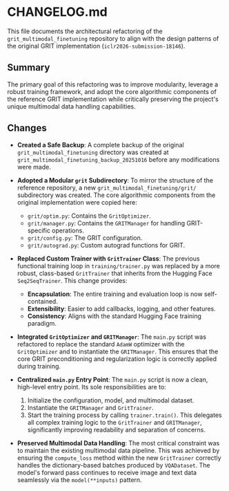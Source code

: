 # CHANGELOG.md

This file documents the architectural refactoring of the `grit_multimodal_finetuning` repository to align with the design patterns of the original GRIT implementation (`iclr2026-submission-18146`).

## Summary

The primary goal of this refactoring was to improve modularity, leverage a robust training framework, and adopt the core algorithmic components of the reference GRIT implementation while critically preserving the project's unique multimodal data handling capabilities.

## Changes

- **Created a Safe Backup**: A complete backup of the original `grit_multimodal_finetuning` directory was created at `grit_multimodal_finetuning_backup_20251016` before any modifications were made.

- **Adopted a Modular `grit` Subdirectory**: To mirror the structure of the reference repository, a new `grit_multimodal_finetuning/grit/` subdirectory was created. The core algorithmic components from the original implementation were copied here:
  - `grit/optim.py`: Contains the `GritOptimizer`.
  - `grit/manager.py`: Contains the `GRITManager` for handling GRIT-specific operations.
  - `grit/config.py`: The GRIT configuration.
  - `grit/autograd.py`: Custom autograd functions for GRIT.

- **Replaced Custom Trainer with `GritTrainer` Class**: The previous functional training loop in `training/trainer.py` was replaced by a more robust, class-based `GritTrainer` that inherits from the Hugging Face `Seq2SeqTrainer`. This change provides:
  - **Encapsulation**: The entire training and evaluation loop is now self-contained.
  - **Extensibility**: Easier to add callbacks, logging, and other features.
  - **Consistency**: Aligns with the standard Hugging Face training paradigm.

- **Integrated `GritOptimizer` and `GRITManager`**: The `main.py` script was refactored to replace the standard `AdamW` optimizer with the `GritOptimizer` and to instantiate the `GRITManager`. This ensures that the core GRIT preconditioning and regularization logic is correctly applied during training.

- **Centralized `main.py` Entry Point**: The `main.py` script is now a clean, high-level entry point. Its sole responsibilities are to:
  1. Initialize the configuration, model, and multimodal dataset.
  2. Instantiate the `GRITManager` and `GritTrainer`.
  3. Start the training process by calling `trainer.train()`.
  This delegates all complex training logic to the `GritTrainer` and `GRITManager`, significantly improving readability and separation of concerns.

- **Preserved Multimodal Data Handling**: The most critical constraint was to maintain the existing multimodal data pipeline. This was achieved by ensuring the `compute_loss` method within the new `GritTrainer` correctly handles the dictionary-based batches produced by `VQADataset`. The model's forward pass continues to receive image and text data seamlessly via the `model(**inputs)` pattern.